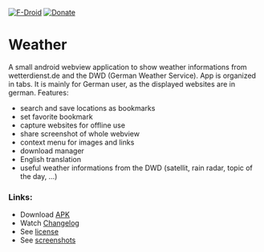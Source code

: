 [![F-Droid](https://f-droid.org/wiki/images/0/06/F-Droid-button_get-it-on.png)](https://f-droid.org/packages/de.baumann.weather/)
[![Donate](https://www.paypalobjects.com/de_DE/DE/i/btn/btn_donateCC_LG.gif)](https://www.paypal.com/cgi-bin/webscr?cmd=_s-xclick&hosted_button_id=NP6TGYDYP9SHY)

# Weather
A small android webview application to show weather informations from wetterdienst.de and the DWD (German Weather Service). App is organized in tabs. It is mainly for German user, as the displayed websites are in german. Features:

- search and save locations as bookmarks
- set favorite bookmark
- capture websites for offline use
- share screenshot of whole webview
- context menu for images and links
- download manager
- English translation
- useful weather informations from the DWD (satellit, rain radar, topic of the day, ...)

### Links:
- Download [APK](https://github.com/scoute-dich/Weather/releases)
- Watch [Changelog](https://github.com/scoute-dich/Weather/blob/master/CHANGELOG.md)
- See [license](https://github.com/scoute-dich/Weather/blob/master/LICENSE.md)
- See [screenshots](https://github.com/scoute-dich/Weather/blob/master/SCREENSHOTS.md)
